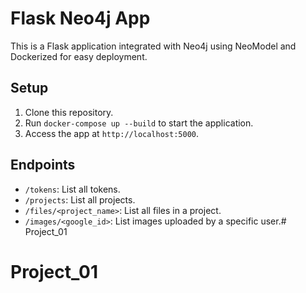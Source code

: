 # Flask Neo4j App

This is a Flask application integrated with Neo4j using NeoModel and Dockerized for easy deployment.

## Setup

1. Clone this repository.
2. Run `docker-compose up --build` to start the application.
3. Access the app at `http://localhost:5000`.

## Endpoints

- `/tokens`: List all tokens.
- `/projects`: List all projects.
- `/files/<project_name>`: List all files in a project.
- `/images/<google_id>`: List images uploaded by a specific user.# Project_01
# Project_01
